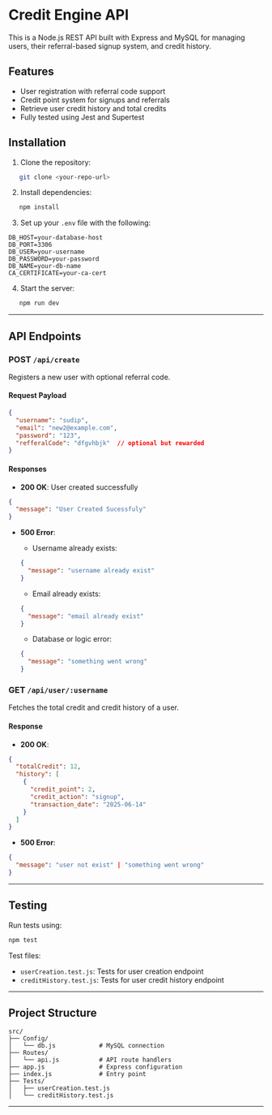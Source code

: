 # Credit Engine API

This is a Node.js REST API built with Express and MySQL for managing users, their referral-based signup system, and credit history.

## Features

* User registration with referral code support
* Credit point system for signups and referrals
* Retrieve user credit history and total credits
* Fully tested using Jest and Supertest

## Installation

1. Clone the repository:

```bash
   git clone <your-repo-url>
```

2. Install dependencies:

```bash
   npm install
```

3. Set up your `.env` file with the following:

```env
DB_HOST=your-database-host
DB_PORT=3306
DB_USER=your-username
DB_PASSWORD=your-password
DB_NAME=your-db-name
CA_CERTIFICATE=your-ca-cert
```

4. Start the server:

```bash
   npm run dev
```

---

## API Endpoints

### POST `/api/create`

Registers a new user with optional referral code.

#### Request Payload

```json
{
  "username": "sudip",
  "email": "new2@example.com",
  "password": "123",
  "refferalCode": "dfgvhbjk"  // optional but rewarded
}
```

#### Responses

* **200 OK**: User created successfully

```json
{
  "message": "User Created Sucessfuly"
}
```

* **500 Error**:

  * Username already exists:

  ```json
  {
    "message": "username already exist"
  }
  ```

  * Email already exists:

  ```json
  {
    "message": "email already exist"
  }
  ```

  * Database or logic error:

  ```json
  {
    "message": "something went wrong"
  }
  ```

### GET `/api/user/:username`

Fetches the total credit and credit history of a user.

#### Response

* **200 OK**:

```json
{
  "totalCredit": 12,
  "history": [
    {
      "credit_point": 2,
      "credit_action": "signup",
      "transaction_date": "2025-06-14"
    }
  ]
}
```

* **500 Error**:

```json
{
  "message": "user not exist" | "something went wrong"
}
```

---

## Testing

Run tests using:

```bash
npm test
```

Test files:

* `userCreation.test.js`: Tests for user creation endpoint
* `creditHistory.test.js`: Tests for user credit history endpoint

---

## Project Structure

```
src/
├── Config/
│   └── db.js            # MySQL connection
├── Routes/
│   └── api.js           # API route handlers
├── app.js               # Express configuration
├── index.js             # Entry point
├── Tests/
│   ├── userCreation.test.js
│   └── creditHistory.test.js
```

---
